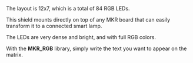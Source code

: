 
<FeatureList>
<Feature title="RGB matrix" image="led">

The layout is 12x7, which is a total of 84 RGB LEDs.
<FeatureWrapper>
  <FeatureLink variant="primary" title="Documentation" url="/tutorials/mkr-rgb-shield/mkr-rgb-fade"/>
  <FeatureLink variant="secondary" title="Library" url="https://www.arduino.cc/reference/en/libraries/arduinographics/"/>
</FeatureWrapper>
</Feature>

<Feature title="Smart lamp" image="mkr-form-factor">

This shield mounts directly on top of any MKR board that can easily transform it to a connected smart lamp.

</Feature>


<Feature title="Brightness" image="uv-sensor">

The LEDs are very dense and bright, and with full RGB colors.

</Feature>

<Feature title="Scrolling text" image="mcu">

With the **MKR_RGB** library, simply write the text you want to appear on the matrix.

</Feature>


</FeatureList>